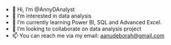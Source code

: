 - 👋 Hi, I’m @AnnyDAnalyst
- 👀 I’m interested in data analysis
- 🌱 I’m currently learning Power BI, SQL and Advanced Excel.
- 💞️ I’m looking to collaborate on data analysis project
- 📫 You can reach me via my email: aanudeborah@gmail.com

<!---
AnnyDAnalyst/AnnyDAnalyst is a ✨ special ✨ repository because its `README.md` (this file) appears on your GitHub profile.
You can click the Preview link to take a look at your changes.
--->
